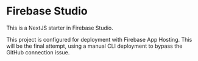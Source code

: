 # Firebase Studio

This is a NextJS starter in Firebase Studio.

This project is configured for deployment with Firebase App Hosting.
This will be the final attempt, using a manual CLI deployment to bypass the GitHub connection issue.

